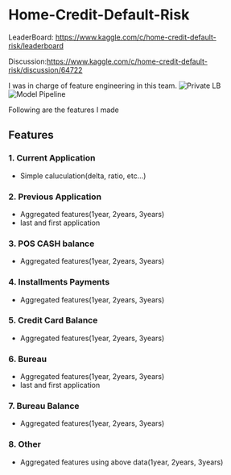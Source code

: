 # Home-Credit-Default-Risk
LeaderBoard: https://www.kaggle.com/c/home-credit-default-risk/leaderboard

Discussion:https://www.kaggle.com/c/home-credit-default-risk/discussion/64722

I was in charge of feature engineering in this team.
![Private LB](https://github.com/KazukiOnodera/Home-Credit-Default-Risk/blob/master/LB/%E3%82%B9%E3%82%AF%E3%83%AA%E3%83%BC%E3%83%B3%E3%82%B7%E3%83%A7%E3%83%83%E3%83%88%202018-08-30%2013.42.37.png)
![Model Pipeline](https://github.com/KazukiOnodera/Home-Credit-Default-Risk/blob/master/other/model_structure_v8_blending.png)

Following are the features I made

## Features
### 1. Current Application
* Simple caluculation(delta, ratio, etc...)
### 2. Previous Application
* Aggregated features(1year, 2years, 3years)
* last and first application
### 3. POS CASH balance
* Aggregated features(1year, 2years, 3years)
### 4. Installments Payments
* Aggregated features(1year, 2years, 3years)
### 5. Credit Card Balance
* Aggregated features(1year, 2years, 3years)
### 6. Bureau
* Aggregated features(1year, 2years, 3years)
* last and first application
### 7. Bureau Balance
* Aggregated features(1year, 2years, 3years)
### 8. Other
* Aggregated features using above data(1year, 2years, 3years)

